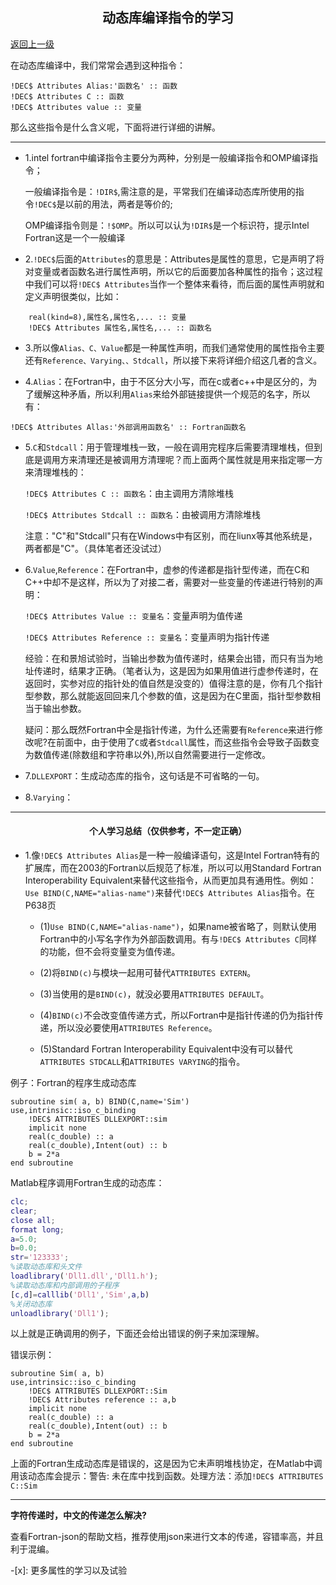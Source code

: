 <h2 align=center> 动态库编译指令的学习 </h2>

[返回上一级](./)

 在动态库编译中，我们常常会遇到这种指令：

```Fortran
!DEC$ Attributes Alias:'函数名' :: 函数 
!DEC$ Attributes C :: 函数
!DEC$ Attributes value :: 变量
```

那么这些指令是什么含义呢，下面将进行详细的讲解。

----

- 1.intel fortran中编译指令主要分为两种，分别是一般编译指令和OMP编译指令；

   一般编译指令是：``!DIR$``,需注意的是，平常我们在编译动态库所使用的指令``!DEC$``是以前的用法，两者是等价的;

    OMP编译指令则是：``!$OMP``。所以可以认为`!DIR$`是一个标识符，提示Intel Fortran这是一个一般编译

- 2.``!DEC$``后面的``Attributes``的意思是：Attributes是属性的意思，它是声明了将对变量或者函数名进行属性声明，所以它的后面要加各种属性的指令；这过程中我们可以将``!DEC$ Attributes``当作一个整体来看待，而后面的属性声明就和定义声明很类似，比如：

```Fortran
    real(kind=8),属性名,属性名,... :: 变量
    !DEC$ Attributes 属性名,属性名,... :: 函数名
```

- 3.所以像`Alias、C、Value`都是一种属性声明，而我们通常使用的属性指令主要还有`Reference、Varying、、Stdcall`，所以接下来将详细介绍这几者的含义。

- 4.``Alias``：在Fortran中，由于不区分大小写，而在c或者c++中是区分的，为了缓解这种矛盾，所以利用`Alias`来给外部链接提供一个规范的名字，所以有：

``!DEC$ Attributes Allas:'外部调用函数名' :: Fortran函数名``

- 5.``C``和``Stdcall``：用于管理堆栈一致，一般在调用完程序后需要清理堆栈，但到底是调用方来清理还是被调用方清理呢？而上面两个属性就是用来指定哪一方来清理堆栈的：

     `!DEC$ Attributes C :: 函数名`：由主调用方清除堆栈

    `!DEC$ Attributes Stdcall :: 函数名`：由被调用方清除堆栈

    注意："C"和"Stdcall"只有在Windows中有区别，而在liunx等其他系统是，两者都是"C"。（具体笔者还没试过）

- 6.``Value``,``Reference``：在Fortran中，虚参的传递都是指针型传递，而在C和C++中却不是这样，所以为了对接二者，需要对一些变量的传递进行特别的声明：

    ``!DEC$ Attributes Value :: 变量名``：变量声明为值传递

    ``!DEC$ Attributes Reference :: 变量名``：变量声明为指针传递

    经验：在和景旭试验时，当输出参数为值传递时，结果会出错，而只有当为地址传递时，结果才正确。（笔者认为，这是因为如果用值进行虚参传递时，在返回时，实参对应的指针处的值自然是没变的）值得注意的是，你有几个指针型参数，那么就能返回回来几个参数的值，这是因为在C里面，指针型参数相当于输出参数。

    疑问：那么既然Fortran中全是指针传递，为什么还需要有`Reference`来进行修改呢?在前面中，由于使用了``C``或者``Stdcall``属性，而这些指令会导致子函数变为数值传递(除数组和字符串以外),所以自然需要进行一定修改。</font>

- 7.`DLLEXPORT`：生成动态库的指令，这句话是不可省略的一句。

- 8.`Varying`：

----

<h4 align=center>个人学习总结（仅供参考，不一定正确）</h4>

- 1.像`!DEC$ Attributes Alias`是一种一般编译语句，这是Intel Fortran特有的扩展库，而在2003的Fortran以后规范了标准，所以可以用Standard Fortran Interoperability Equivalent来替代这些指令，从而更加具有通用性。例如：`Use BIND(C,NAME="alias-name")`来替代`!DEC$ Attributes Alias`指令。在P638页

    - (1)`Use BIND(C,NAME="alias-name")`，如果name被省略了，则默认使用Fortran中的小写名字作为外部函数调用。有与`!DEC$ Attributes C`同样的功能，但不会将变量变为值传递。

    - (2)将`BIND(c)`与模块一起用可替代`ATTRIBUTES EXTERN`。

    - (3)当使用的是`BIND(c)`，就没必要用`ATTRIBUTES DEFAULT`。

    - (4)`BIND(c)`不会改变值传递方式，所以Fortran中是指针传递的仍为指针传递，所以没必要使用`ATTRIBUTES Reference`。

    - (5)Standard Fortran Interoperability Equivalent中没有可以替代`ATTRIBUTES STDCALL`和`ATTRIBUTES VARYING`的指令。

例子：Fortran的程序生成动态库

```Fortran
subroutine sim( a, b) BIND(C,name='Sim')
use,intrinsic::iso_c_binding
    !DEC$ ATTRIBUTES DLLEXPORT::sim
    implicit none
    real(c_double) :: a
    real(c_double),Intent(out) :: b
    b = 2*a
end subroutine
```

Matlab程序调用Fortran生成的动态库：

```Matlab
clc;
clear;
close all;
format long;
a=5.0;
b=0.0;
str='123333';
%读取动态库和头文件
loadlibrary('Dll1.dll','Dll1.h');
%读取动态库和内部调用的子程序
[c,d]=calllib('Dll1','Sim',a,b)
%关闭动态库
unloadlibrary('Dll1');
```

以上就是正确调用的例子，下面还会给出错误的例子来加深理解。

错误示例：

```Fortran
subroutine Sim( a, b)
use,intrinsic::iso_c_binding
    !DEC$ ATTRIBUTES DLLEXPORT::Sim
    !DEC$ Attributes reference :: a,b
    implicit none
    real(c_double) :: a
    real(c_double),Intent(out) :: b
    b = 2*a
end subroutine
```

上面的Fortran生成动态库是错误的，这是因为它未声明堆栈协定，在Matlab中调用该动态库会提示：警告: 未在库中找到函数。处理方法：添加`!DEC$ ATTRIBUTES C::Sim`

----

**字符传递时，中文的传递怎么解决?**

查看Fortran-json的帮助文档，推荐使用json来进行文本的传递，容错率高，并且利于混编。

-[x]: 更多属性的学习以及试验

[^1]:正在学习完善中......